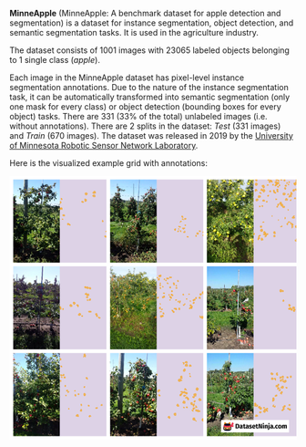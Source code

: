 **MinneApple** (MinneApple: A benchmark dataset for apple detection and segmentation) is a dataset for instance segmentation, object detection, and semantic segmentation tasks. It is used in the agriculture industry.

The dataset consists of 1001 images with 23065 labeled objects belonging to 1 single class (*apple*).

Each image in the MinneApple dataset has pixel-level instance segmentation annotations. Due to the nature of the instance segmentation task, it can be automatically transformed into semantic segmentation (only one mask for every class) or object detection (bounding boxes for every object) tasks. There are 331 (33% of the total) unlabeled images (i.e. without annotations). There are 2 splits in the dataset: *Test* (331 images) and *Train* (670 images). The dataset was released in 2019 by the [University of Minnesota Robotic Sensor Network Laboratory](https://rsn.umn.edu/).

Here is the visualized example grid with annotations:

<img src="https://github.com/dataset-ninja/minne-apple/raw/main/visualizations/side_annotations_grid.png">
